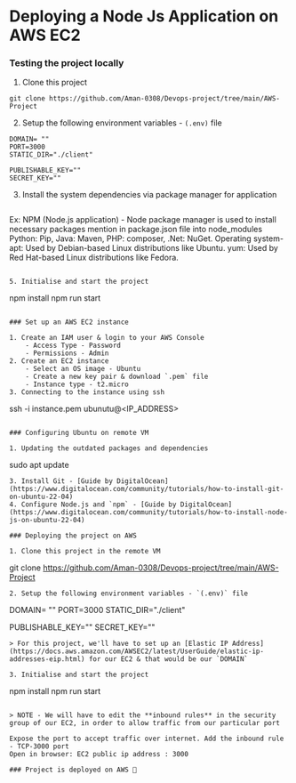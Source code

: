 # Deploying a Node Js Application on AWS EC2

### Testing the project locally

1. Clone this project
```
git clone https://github.com/Aman-0308/Devops-project/tree/main/AWS-Project
```
2. Setup the following environment variables - `(.env)` file
```
DOMAIN= ""
PORT=3000
STATIC_DIR="./client"

PUBLISHABLE_KEY=""
SECRET_KEY=""
```
3. Install the system dependencies via package manager for application
   ```
Ex: NPM (Node.js application) - Node package manager is used to install necessary packages mention in package.json file into node_modules
Python: Pip, Java: Maven, PHP: composer, .Net: NuGet.
Operating system- 
apt: Used by Debian-based Linux distributions like Ubuntu.
yum: Used by Red Hat-based Linux distributions like Fedora.
```

5. Initialise and start the project
```
npm install
npm run start
```

### Set up an AWS EC2 instance

1. Create an IAM user & login to your AWS Console
    - Access Type - Password
    - Permissions - Admin
2. Create an EC2 instance
    - Select an OS image - Ubuntu
    - Create a new key pair & download `.pem` file
    - Instance type - t2.micro
3. Connecting to the instance using ssh
```
ssh -i instance.pem ubunutu@<IP_ADDRESS>
```

### Configuring Ubuntu on remote VM

1. Updating the outdated packages and dependencies
```
sudo apt update
```
3. Install Git - [Guide by DigitalOcean](https://www.digitalocean.com/community/tutorials/how-to-install-git-on-ubuntu-22-04) 
4. Configure Node.js and `npm` - [Guide by DigitalOcean](https://www.digitalocean.com/community/tutorials/how-to-install-node-js-on-ubuntu-22-04)

### Deploying the project on AWS

1. Clone this project in the remote VM
```
git clone https://github.com/Aman-0308/Devops-project/tree/main/AWS-Project
```
2. Setup the following environment variables - `(.env)` file
```
DOMAIN= ""
PORT=3000
STATIC_DIR="./client"

PUBLISHABLE_KEY=""
SECRET_KEY=""
```
> For this project, we'll have to set up an [Elastic IP Address](https://docs.aws.amazon.com/AWSEC2/latest/UserGuide/elastic-ip-addresses-eip.html) for our EC2 & that would be our `DOMAIN`

3. Initialise and start the project
```
npm install
npm run start
```

> NOTE - We will have to edit the **inbound rules** in the security group of our EC2, in order to allow traffic from our particular port

Expose the port to accept traffic over internet. Add the inbound rule - TCP-3000 port
Open in browser: EC2 public ip address : 3000

### Project is deployed on AWS 🎉
